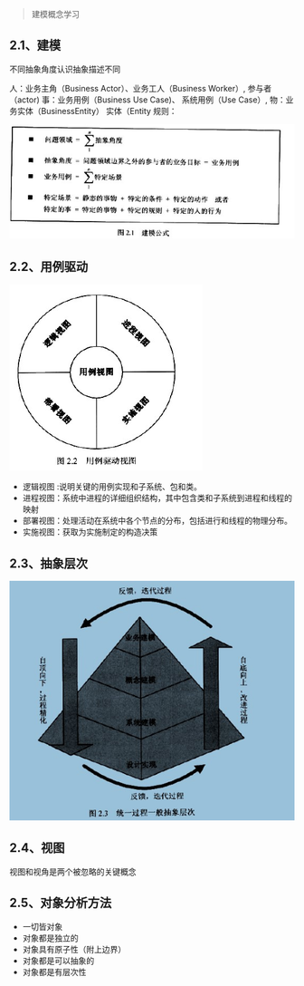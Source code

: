>建模概念学习
## 2.1、建模
不同抽象角度认识抽象描述不同

人：业务主角（Business Actor）、业务工人（Business Worker）, 参与者（actor)
事：业务用例（Business Use Case)、 系统用例（Use Case）,
物：业务实体（BusinessEntity） 实体（Entity
规则：

![建模公式](img/建模公式.jpg)
## 2.2、用例驱动

![用例驱动视图](img/用例驱动视图.jpg)
- 逻辑视图 :说明关键的用例实现和子系统、包和类。
- 进程视图：系统中进程的详细组织结构，其中包含类和子系统到进程和线程的映射
- 部署视图：处理活动在系统中各个节点的分布，包括进行和线程的物理分布。
- 实施视图：获取为实施制定的构造决策
## 2.3、抽象层次

![用例驱动视图](img/统一过程一般抽象层次.jpg)

## 2.4、视图
视图和视角是两个被忽略的关键概念

## 2.5、对象分析方法
- 一切皆对象
- 对象都是独立的
- 对象具有原子性（附上边界）
- 对象都是可以抽象的
- 对象都是有层次性